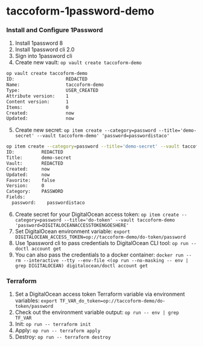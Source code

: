 # taccoform-1password-demo

### Install and Configure 1Password

1. Install 1password 8
2. Install 1password cli 2.0
3. Sign into 1password cli
4. Create new vault: `op vault create taccoform-demo`

```bash
op vault create taccoform-demo
ID:                   REDACTED
Name:                 taccoform-demo
Type:                 USER_CREATED
Attribute version:    1
Content version:      1
Items:                0
Created:              now
Updated:              now
```
5. Create new secret: `op item create --category=password --title='demo-secret' --vault taccoform-demo' 'password=passwordistaco'`

```bash
op item create --category=password --title='demo-secret' --vault taccoform-demo 'password=passwordistaco'
ID:          REDACTED
Title:       demo-secret
Vault:       REDACTED
Created:     now
Updated:     now
Favorite:    false
Version:     0
Category:    PASSWORD
Fields:
  password:    passwordistaco
```

6. Create secret for your DigitalOcean access token: `op item create --category=password --title='do-token' --vault taccoform-demo 'password=DIGITALOCEANACCESSTOKENGOESHERE'`
7. Set DigitalOcean environment variable: `export DIGITALOCEAN_ACCESS_TOKEN=op://taccoform-demo/do-token/password`
8. Use 1password cli to pass credentials to DigitalOcean CLI tool: `op run -- doctl account get `
9. You can also pass the credentials to a docker container: `docker run --rm --interactive --tty --env-file <(op run --no-masking -- env | grep DIGITALOCEAN) digitalocean/doctl account get`


### Terraform
1. Set a DigitalOcean access token Terraform variable via environment variables: `export TF_VAR_do_token=op://taccoform-demo/do-token/password`
2. Check out the environment variable output: `op run -- env | grep TF_VAR `
3. Init: `op run -- terraform init`
4. Apply: `op run -- terraform apply`
5. Destroy:  `op run -- terraform destroy`
